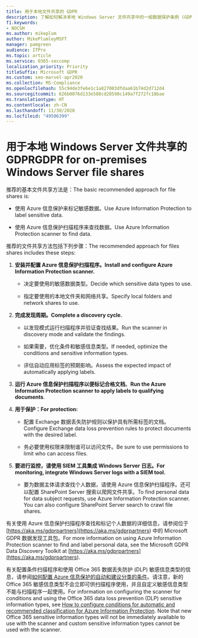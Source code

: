 ```yaml
---
title: 用于本地文件共享的 GDPR
description: 了解如何解决本地 Windows Server 文件共享中的一般数据保护条例 (GDPR) 要求。
f1.keywords:
- NOCSH
ms.author: mikeplum
author: MikePlumleyMSFT
manager: pamgreen
audience: ITPro
ms.topic: article
ms.service: O365-seccomp
localization_priority: Priority
titleSuffix: Microsoft GDPR
ms.custom: seo-marvel-apr2020
ms.collection: MS-Compliance
ms.openlocfilehash: 55c94de3fe6e1c1a827003dfdaa61b74d2d712d4
ms.sourcegitcommit: 626b0076d133e588cd28598c149a7f272fc18bae
ms.translationtype: HT
ms.contentlocale: zh-CN
ms.lasthandoff: 11/30/2020
ms.locfileid: "49506399"
---
```

# <a name="gdpr-for-on-premises-windows-server-file-shares"></a><span data-ttu-id="784a6-103">用于本地 Windows Server 文件共享的 GDPR</span><span class="sxs-lookup"><span data-stu-id="784a6-103">GDPR for on-premises Windows Server file shares</span></span>

<span data-ttu-id="784a6-104">推荐的基本文件共享方法是：</span><span class="sxs-lookup"><span data-stu-id="784a6-104">The basic recommended approach for file shares is:</span></span>

-   <span data-ttu-id="784a6-105">使用 Azure 信息保护来标记敏感数据。</span><span class="sxs-lookup"><span data-stu-id="784a6-105">Use Azure Information Protection to label sensitive data.</span></span>

-   <span data-ttu-id="784a6-106">使用 Azure 信息保护扫描程序来查找数据。</span><span class="sxs-lookup"><span data-stu-id="784a6-106">Use Azure Information Protection scanner to find data.</span></span>

<span data-ttu-id="784a6-107">推荐的文件共享方法包括下列步骤：</span><span class="sxs-lookup"><span data-stu-id="784a6-107">The recommended approach for files shares includes these steps:</span></span>

1.  <span data-ttu-id="784a6-108">**安装并配置 Azure 信息保护扫描程序。**</span><span class="sxs-lookup"><span data-stu-id="784a6-108">**Install and configure Azure Information Protection scanner.**</span></span>

    -   <span data-ttu-id="784a6-109">决定要使用的敏感数据类型。</span><span class="sxs-lookup"><span data-stu-id="784a6-109">Decide which sensitive data types to use.</span></span>

    -   <span data-ttu-id="784a6-110">指定要使用的本地文件夹和网络共享。</span><span class="sxs-lookup"><span data-stu-id="784a6-110">Specify local folders and network shares to use.</span></span>

2.  <span data-ttu-id="784a6-111">**完成发现周期。**</span><span class="sxs-lookup"><span data-stu-id="784a6-111">**Complete a discovery cycle.**</span></span>

    -   <span data-ttu-id="784a6-112">以发现模式运行扫描程序并验证查找结果。</span><span class="sxs-lookup"><span data-stu-id="784a6-112">Run the scanner in discovery mode and validate the findings.</span></span>

    -   <span data-ttu-id="784a6-113">如果需要，优化条件和敏感信息类型。</span><span class="sxs-lookup"><span data-stu-id="784a6-113">If needed, optimize the conditions and sensitive information types.</span></span>

    -   <span data-ttu-id="784a6-114">评估自动应用标签的预期影响。</span><span class="sxs-lookup"><span data-stu-id="784a6-114">Assess the expected impact of automatically applying labels.</span></span>

3.  <span data-ttu-id="784a6-115">**运行 Azure 信息保护扫描程序以便标记合格文档**。</span><span class="sxs-lookup"><span data-stu-id="784a6-115">**Run the Azure Information Protection scanner to apply labels to qualifying documents**.</span></span>

4.  <span data-ttu-id="784a6-116">**用于保护：**</span><span class="sxs-lookup"><span data-stu-id="784a6-116">**For protection:**</span></span>

    -   <span data-ttu-id="784a6-117">配置 Exchange 数据丢失防护规则以保护具有所需标签的文档。</span><span class="sxs-lookup"><span data-stu-id="784a6-117">Configure Exchange data loss prevention rules to protect documents with the desired label.</span></span>

    -   <span data-ttu-id="784a6-118">务必要使用权限来限制谁可以访问文件。</span><span class="sxs-lookup"><span data-stu-id="784a6-118">Be sure to use permissions to limit who can access files.</span></span>

5.  <span data-ttu-id="784a6-119">**要进行监控，请使用 SIEM 工具集成 Windows Server 日志。**</span><span class="sxs-lookup"><span data-stu-id="784a6-119">**For monitoring, integrate Windows Server logs with a SIEM tool.**</span></span>

    -   <span data-ttu-id="784a6-p101">要为数据主体请求查找个人数据，请使用 Azure 信息保护扫描程序。还可以配置 SharePoint Server 搜索以爬网文件共享。</span><span class="sxs-lookup"><span data-stu-id="784a6-p101">To find personal data for data subject requests, use Azure Information Protection scanner. You can also configure SharePoint Server search to crawl file shares.</span></span>

<span data-ttu-id="784a6-122">有关使用 Azure 信息保护扫描程序查找和标记个人数据的详细信息，请参阅位于 [https://aka.ms/gdprpartners](<https://aka.ms/gdprpartners>) 中的 Microsoft GDPR 数据发现工具包。</span><span class="sxs-lookup"><span data-stu-id="784a6-122">For more information on using Azure Information Protection scanner to find and label personal data, see the Microsoft GDPR Data Discovery Toolkit at [https://aka.ms/gdprpartners](<https://aka.ms/gdprpartners>).</span></span>

<span data-ttu-id="784a6-p102">有关配置条件扫描程序和使用 Office 365 数据丢失防护 (DLP) 敏感信息类型的信息，请参阅[如何配置 Azure 信息保护的自动和建议分类的条件](https://docs.microsoft.com/information-protection/deploy-use/configure-policy-classification)。请注意，新的 Office 365 敏感信息类型不会立即可供扫描程序使用，并且自定义敏感信息类型不能与扫描程序一起使用。</span><span class="sxs-lookup"><span data-stu-id="784a6-p102">For information on configuring the scanner for conditions and using the Office 365 data loss prevention (DLP) sensitive information types, see [How to configure conditions for automatic and recommended classification for Azure Information Protection](https://docs.microsoft.com/information-protection/deploy-use/configure-policy-classification). Note that new Office 365 sensitive information types will not be immediately available to use with the scanner and custom sensitive information types cannot be used with the scanner.</span></span>
